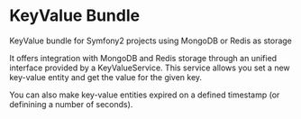 KeyValue Bundle 
===============

KeyValue bundle for Symfony2 projects using MongoDB or Redis as storage

It offers integration with MongoDB and Redis storage through an unified interface provided by a KeyValueService.
This service allows you set a new key-value entity and get the value for the given key.

You can also make key-value entities expired on a defined timestamp (or definining a number of seconds).

